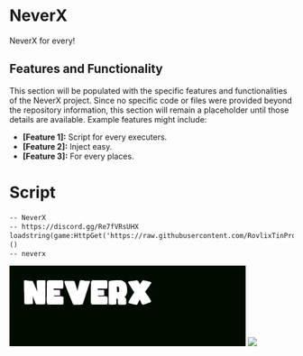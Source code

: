# NeverX

NeverX for every!

## Features and Functionality

This section will be populated with the specific features and functionalities of the NeverX project.  Since no specific code or files were provided beyond the repository information, this section will remain a placeholder until those details are available.  Example features might include:

*   **[Feature 1]:** Script for every executers.
*   **[Feature 2]:** Inject easy.
*   **[Feature 3]:** For every places.

# **Script**
```
-- NeverX
-- https://discord.gg/Re7fVRsUHX
loadstring(game:HttpGet('https://raw.githubusercontent.com/RovlixTinProject/NeverX/refs/heads/main/NeverXloading'))()
-- neverx
```
![Gif](https://github.com/RovlixTinProject/NeverX/blob/main/Image.gif)
<a href="https://discord.gg/Re7fVRsUHX" target="_blank">
  <img src="https://github.com/dheereshag/coloured-icons/blob/master/public/logos/social%20media/discord/discord.svg" width="180px" />
</a>
